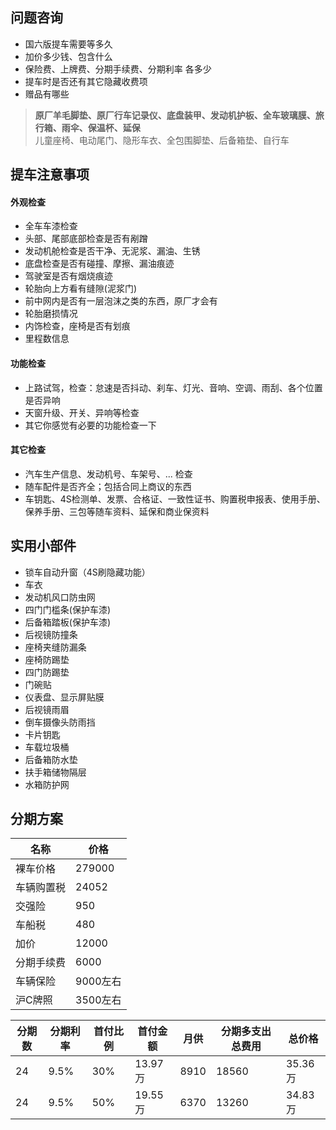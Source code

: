 ## 问题咨询

- 国六版提车需要等多久
- 加价多少钱、包含什么
- 保险费、上牌费、分期手续费、分期利率 各多少
- 提车时是否还有其它隐藏收费项
- 赠品有哪些

> **原厂羊毛脚垫、原厂行车记录仪、底盘装甲、发动机护板、全车玻璃膜、旅行箱、雨伞、保温杯、延保**  
> 儿童座椅、电动尾门、隐形车衣、全包围脚垫、后备箱垫、自行车


## 提车注意事项

#### 外观检查
- 全车车漆检查
- 头部、尾部底部检查是否有剐蹭
- 发动机舱检查是否干净、无泥浆、漏油、生锈
- 底盘检查是否有碰撞、摩擦、漏油痕迹
- 驾驶室是否有烟烧痕迹
- 轮胎向上方看有缝隙(泥浆门)
- 前中网内是否有一层泡沫之类的东西，原厂才会有
- 轮胎磨损情况
- 内饰检查，座椅是否有划痕
- 里程数信息

#### 功能检查
- 上路试驾，检查：怠速是否抖动、刹车、灯光、音响、空调、雨刮、各个位置是否异响
- 天窗升级、开关、异响等检查
- 其它你感觉有必要的功能检查一下

#### 其它检查
- 汽车生产信息、发动机号、车架号、... 检查
- 随车配件是否齐全；包括合同上商议的东西
- 车钥匙、4S检测单、发票、合格证、一致性证书、购置税申报表、使用手册、保养手册、三包等随车资料、延保和商业保资料

## 实用小部件

- 锁车自动升窗（4S刷隐藏功能）
- 车衣
- 发动机风口防虫网
- 四门门槛条(保护车漆)
- 后备箱踏板(保护车漆)
- 后视镜防撞条
- 座椅夹缝防漏条
- 座椅防踢垫
- 四门防踢垫
- 门碗贴
- 仪表盘、显示屏贴膜
- 后视镜雨眉
- 倒车摄像头防雨挡
- 卡片钥匙
- 车载垃圾桶
- 后备箱防水垫
- 扶手箱储物隔层
- 水箱防护网

## 分期方案

| 名称 | 价格 |
| ----- | ----- |
| 裸车价格 | 279000 |
| 车辆购置税 | 24052 |
| 交强险 | 950 |
| 车船税 | 480 |
| 加价 | 12000 |
| 分期手续费 | 6000 |
| 车辆保险 | 9000左右 |
| 沪C牌照 | 3500左右 |


| 分期数 | 分期利率 | 首付比例 | 首付金额 | 月供 | 分期多支出总费用 | 总价格 |
| ----- | ----- | ----- | ----- | ----- | ----- | ----- |
| 24 | 9.5% | 30% | 13.97万 | 8910 | 18560 | 35.36万 |
| 24 | 9.5% | 50% | 19.55万 | 6370 | 13260 | 34.83万 |

